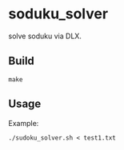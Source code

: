 # soduku_solver

solve soduku via DLX.

## Build

	make

## Usage

Example:

	./sudoku_solver.sh < test1.txt

